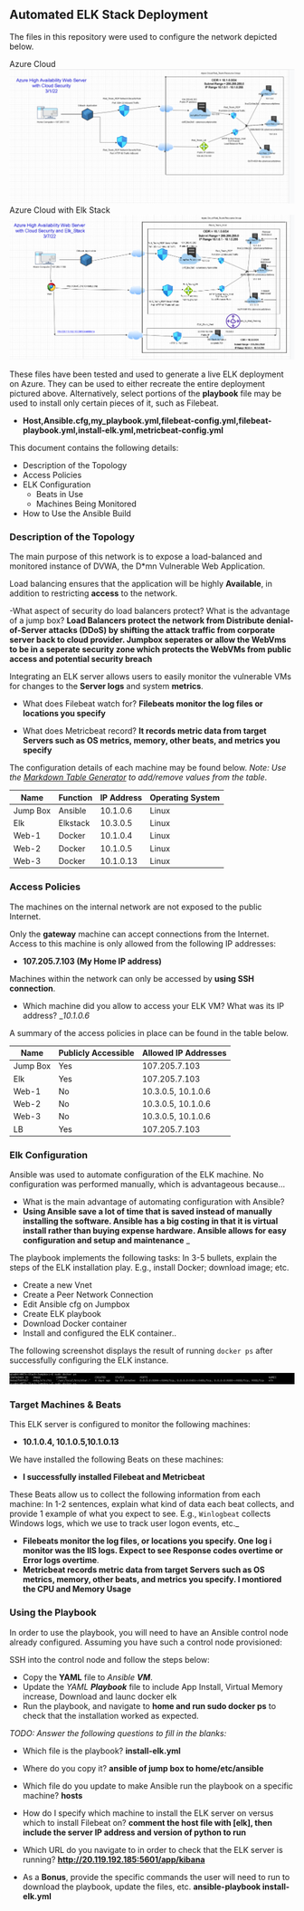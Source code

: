 ## Automated ELK Stack Deployment

The files in this repository were used to configure the network depicted below.

Azure Cloud
![Update the path with the name of your diagram](Images/Azure_CloudSecurity.PNG)
Azure Cloud with Elk Stack
![Update the path with the name of your diagram](Images/Azure_CloudSecurity_ELK.PNG)

These files have been tested and used to generate a live ELK deployment on Azure. They can be used to either recreate the entire deployment pictured above. Alternatively, select portions of the __playbook__ file may be used to install only certain pieces of it, such as Filebeat.

  - __Host,Ansible.cfg,my_playbook.yml,filebeat-config.yml,filebeat-playbook.yml,install-elk.yml,metricbeat-config.yml__

This document contains the following details:
- Description of the Topology
- Access Policies
- ELK Configuration
  - Beats in Use
  - Machines Being Monitored
- How to Use the Ansible Build


### Description of the Topology

The main purpose of this network is to expose a load-balanced and monitored instance of DVWA, the D*mn Vulnerable Web Application.

Load balancing ensures that the application will be highly __Available__, in addition to restricting __access__ to the network.

-What aspect of security do load balancers protect? What is the advantage of a jump box?
__Load Balancers protect the network from Distribute denial-of-Server attacks (DDoS) by shifting the attack traffic from corporate server back to cloud provider. Jumpbox seperates or allow the WebVms to be in a seperate security zone which protects the WebVMs from public access and potential security breach__

Integrating an ELK server allows users to easily monitor the vulnerable VMs for changes to the __Server logs__ and system __metrics__.
- What does Filebeat watch for?   __Filebeats monitor the log files or locations you specify__

- What does Metricbeat record? __It records metric data from target Servers such as OS metrics, memory, other beats, and metrics you specify__


The configuration details of each machine may be found below.
_Note: Use the [Markdown Table Generator](http://www.tablesgenerator.com/markdown_tables) to add/remove values from the table_.

| Name     | Function | IP Address | Operating System |
|----------|----------|------------|------------------|
| Jump Box | Ansible  | 10.1.0.6   | Linux            |
| Elk      | Elkstack | 10.3.0.5   | Linux            |
| Web-1    |  Docker  | 10.1.0.4   | Linux            |
| Web-2    |  Docker  | 10.1.0.5   | Linux            |
| Web-3    |  Docker  | 10.1.0.13  | Linux            |

### Access Policies

The machines on the internal network are not exposed to the public Internet. 

Only the __gateway__ machine can accept connections from the Internet. Access to this machine is only allowed from the following IP addresses:
- __107.205.7.103 (My Home IP address)__

Machines within the network can only be accessed by __using SSH connection__.
- Which machine did you allow to access your ELK VM? What was its IP address?  __10.1.0.6_

A summary of the access policies in place can be found in the table below.

| Name     | Publicly Accessible | Allowed IP Addresses |
|----------|---------------------|----------------------|
| Jump Box | Yes                 | 107.205.7.103        |
|  Elk     | Yes                 | 107.205.7.103        |
|  Web-1   | No                  | 10.3.0.5, 10.1.0.6   |
|  Web-2   | No                  | 10.3.0.5, 10.1.0.6   |
|  Web-3   | No                  | 10.3.0.5, 10.1.0.6   |
|  LB      | Yes                 | 107.205.7.103        |


### Elk Configuration

Ansible was used to automate configuration of the ELK machine. No configuration was performed manually, which is advantageous because...
- What is the main advantage of automating configuration with Ansible? 
- __Using Ansible save a lot of time that is saved instead of manually installing the software. Ansible has a big costing in that it is virtual install rather than buying expense hardware. Ansible allows for easy configuration and setup and maintenance__
  _

The playbook implements the following tasks:
In 3-5 bullets, explain the steps of the ELK installation play. E.g., install Docker; download image; etc.
- Create a new Vnet
- Create a Peer Network Connection
- Edit Ansible cfg on Jumpbox
- Create ELK playbook
- Download Docker container 
- Install and configured the ELK container..

The following screenshot displays the result of running `docker ps` after successfully configuring the ELK instance.

![Update the path with the name of your screeshot of your docker](Images/Docker_ps_output.PNG)

### Target Machines & Beats
This ELK server is configured to monitor the following machines:
- __10.1.0.4, 10.1.0.5,10.1.0.13__  

We have installed the following Beats on these machines:
- __I successfully installed Filebeat and Metricbeat__

These Beats allow us to collect the following information from each machine:
In 1-2 sentences, explain what kind of data each beat collects, and provide 1 example of what you expect to see. E.g., `Winlogbeat` collects Windows logs, which we use to track user logon events, etc._
- __Filebeats monitor the log files, or locations you specify. One log i monitor was the IIS logs. Expect to see Response codes overtime or Error logs overtime__. 
- __Metricbeat records metric data from target Servers such as OS metrics, memory, other beats, and metrics you specify. I montiored the CPU and Memory Usage__


### Using the Playbook
In order to use the playbook, you will need to have an Ansible control node already configured. Assuming you have such a control node provisioned: 

SSH into the control node and follow the steps below:
- Copy the __YAML__ file to __Ansible_ __VM___.
- Update the __YAML_ __Playbook___ file to include App Install, Virtual Memory increase, Download and launc docker elk
- Run the playbook, and navigate to __home and run sudo docker ps__ to check that the installation worked as expected.

_TODO: Answer the following questions to fill in the blanks:_
- Which file is the playbook? __install-elk.yml__
- Where do you copy it?   __ansible of jump box to home/etc/ansible__
- Which file do you update to make Ansible run the playbook on a specific machine? __hosts__
- How do I specify which machine to install the ELK server on versus which to install Filebeat on? __comment the host file with [elk], then include the server IP address and version of python to run__


- Which URL do you navigate to in order to check that the ELK server is running? __http://20.119.192.185:5601/app/kibana__

- As a **Bonus**, provide the specific commands the user will need to run to download the playbook, update the files, etc. __ansible-playbook install-elk.yml__
